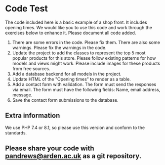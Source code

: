 # Code Test
The code included here is a basic example of a shop front.
It includes opening times. We would like you to use this code and work through the exercises below to enhance it. Please document all code added.

1. There are some errors in the code. Please fix them. There are also some warnings. Please fix the warnings in the code.
2. Update the project to add the classes to represent the top 5 most popular products for this store. Please follow existing patterns for how models and views might work. Please include images for these products from free sources.
3. Add a database backend for all models in the project. 
4. Update HTML of the "Opening times" to render as a table.
5. Add a contact form with validation. The form must send the responses via email. The form must have the following fields: Name, email address, message.  
6. Save the contact form submissions to the database.

## Extra information
We use PHP 7.4 or 8.1, so please use this version and conform to the standards.

## Please share your code with pandrews@arden.ac.uk as a git repository.
